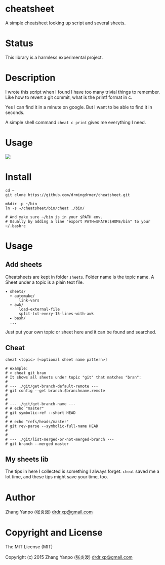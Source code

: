 # cheatsheet

A simple cheatsheet looking up script and several sheets.

# Status

This library is a harmless experimental project.

# Description

I wrote this script when I found I have too many trivial things to remember.
Like how to revert a git commit, what is the printf format in c.

Yes I can find it in a minute on google. But I want to be able to find it in
seconds.

A simple shell command `cheat c print` gives me everything I need.

# Usage

![](https://drmingdrmer.github.io/post-res/cheatsheet/cheat.svg)

# Install

```shell
cd ~
git clone https://github.com/drmingdrmer/cheatsheet.git

mkdir -p ~/bin
ln -s ~/cheatsheet/bin/cheat ./bin/

# And make sure ~/bin is in your $PATH env.
# Usually by adding a line "export PATH=$PATH:$HOME/bin" to your ~/.bashrc
```

# Usage

## Add sheets

Cheatsheets are kept in folder `sheets`.
Folder name is the topic name.
A Sheet under a topic is a plain text file.

```
▾ sheets/
  ▾ automake/
      link-vars
  ▾ awk/
      load-external-file
      split-txt-every-15-lines-with-awk
  ▸ bash/
  ...
```

Just put your own topic or sheet here and it can be found and searched.


## Cheat

```shell
cheat <topic> [<optional sheet name pattern>]

# example:
# > cheat git bran
# It shows all sheets under topic "git" that matches "bran":
#
# --- ./git/get-branch-default-remote ---
# git config --get branch.$branchname.remote
#
#
# --- ./git/get-branch-name ---
# # echo "master"
# git symbolic-ref --short HEAD
#
# # echo "refs/heads/master"
# git rev-parse --symbolic-full-name HEAD
#
#
# --- ./git/list-merged-or-not-merged-branch ---
# git branch --merged master

```


## My sheets lib

The tips in here I collected is something I always forget.
`cheat` saved me a lot time, and these tips might save your time, too.


# Author

Zhang Yanpo (张炎泼) <drdr.xp@gmail.com>

# Copyright and License

The MIT License (MIT)

Copyright (c) 2015 Zhang Yanpo (张炎泼) <drdr.xp@gmail.com>
